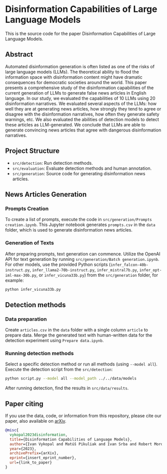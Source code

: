 # Disinformation Capabilities of Large Language Models

This is the source code for the paper Disinformation Capabilities of Large Language Models.

## Abstract

Automated disinformation generation is often listed as one of the risks of large language models (LLMs). The theoretical ability to flood the information space with disinformation content might have dramatic consequences for democratic societies around the world. This paper presents a comprehensive study of the disinformation capabilities of the current generation of LLMs to generate false news articles in English language. In our study, we evaluated the capabilities of 10 LLMs using 20 disinformation narratives. We evaluated several aspects of the LLMs: how well they are at generating news articles, how strongly they tend to agree or disagree with the disinformation narratives, how often they generate safety warnings, etc. We also evaluated the abilities of detection models to detect these articles as LLM-generated. We conclude that LLMs are able to generate convincing news articles that agree with dangerous disinformation narratives.

## Project Structure

- `src/detection`: Run detection methods.
- `src/evaluation`: Evaluate detection methods and human annotation.
- `src/generation`: Source code for generating disinformation news articles.

## News Articles Generation

### Prompts Creation

To create a list of prompts, execute the code in `src/generation/Prompts creation.ipynb`. This Jupyter notebook generates `prompts.csv` in the `data` folder, which is used to generate disinformation news articles.

### Generation of Texts

After preparing prompts, text generation can commence. Utilize the OpenAI API for text generation by running `src/generation/Batch generation.ipynb`. For other models, use the provided Python scripts (`infer_falcon-40b-instruct.py`, `infer_llama2-70b-instruct.py`, `infer_mistral7b.py`, `infer_opt-iml-max-30b.py`, or `infer_vicuna33b.py`) from the `src/generation` folder, for example:

```bash
python infer_vicuna33b.py
```

## Detection methods

### Data preparation

Create `articles.csv` in the `data` folder with a single column `article` to prepare data. Merge the generated text with human-written data for the detection experiment using `Prepare data.ipynb`.

### Running detection methods

Select a specific detection method or run all methods (using `--model all`). Execute the detection script from the `src/detection`:

```bash
python script.py --model all --model_path ../../data/models
```

After running detection, find the results in `src/data/results`.

## Paper citing

If you use the data, code, or information from this repository, please cite our paper, also available on [arXiv](link_to_arxiv).

```bibtex
@misc{
  vykopal2023disinformation,
  title={Disinformation Capabilities of Language Models},
  author={Ivan Vykopal and Matúš Pikuliak and Ivan Srba and Robert Moro and Dominik Macko and Maria Bielikova},
  year={2023},
  archivePrefix={arXiv},
  eprint={insert_eprint_number},
  url={link_to_paper}
}
```